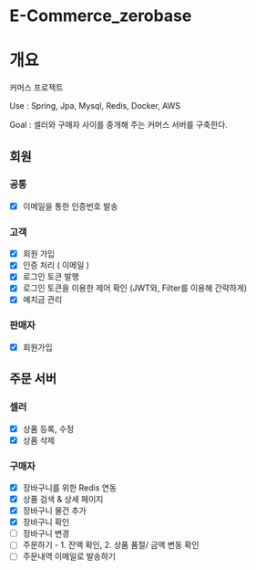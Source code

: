 # E-Commerce_zerobase

# 개요
커머스 프로젝트

Use : Spring, Jpa, Mysql, Redis, Docker, AWS

Goal : 셀러와 구매자 사이를 중개해 주는 커머스 서버를 구축한다.

## 회원
### 공통
- [x] 이메일을 통한 인증번호 발송

### 고객
- [x] 회원 가입
- [x] 인증 처리 ( 이메일 )
- [x] 로그인 토큰 발행
- [x] 로그인 토큰을 이용한 제어 확인 (JWT와, Filter를 이용해 간략하게)
- [x] 예치금 관리

### 판매자
- [x] 회원가입


## 주문 서버

### 셀러
- [x] 상품 등록, 수정
- [x] 상품 삭제

### 구매자
- [x] 장바구니를 위한 Redis 연동
- [x] 상품 검색 & 상세 페이지
- [x] 장바구니 물건 추가
- [x] 장바구니 확인
- [ ] 장바구니 변경
- [ ] 주문하기 - 1. 잔액 확인, 2. 상품 품절/ 금액 변동 확인
- [ ] 주문내역 이메일로 발송하기
